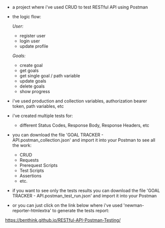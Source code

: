 - a project where i've used CRUD to test RESTful API using Postman
- the logic flow:
  
  *User:*
  - register user
  - login user
  - update profile
     
  *Goals:*
  - create goal
  - get goals
  - get single goal / path variable
  - update goals
  - delete goals
  - show progress
- i've used production and collection variables, authorization bearer token, path variables, etc
- i've created multiple tests for:
  - different Status Codes, Response Body, Response Headers, etc
- you can download the file 'GOAL TRACKER - API.postman_collection.json' and import it into your Postman to see all the work:
  - CRUD
  - Requests
  - Prerequest Scripts
  - Test Scripts
  - Assertions
  - etc.
- if you want to see only the tests results you can download the file 'GOAL TRACKER - API.postman_test_run.json' and import it into your Postman 
- or you can just click on the link below where i've used 'newman-reporter-htmlextra' to generate the tests report:
  
 https://benthink.github.io/RESTful-API-Postman-Testing/
